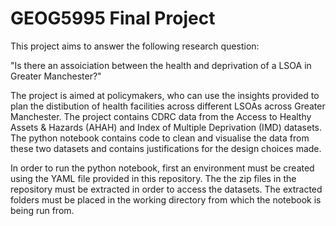 # GEOG5995 Final Project

This project aims to answer the following research question:

"Is there an assoiciation between the health and deprivation of a LSOA in Greater Manchester?"

The project is aimed at policymakers, who can use the insights provided to plan the distibution of health facilities across different LSOAs across Greater Manchester. The project contains CDRC data from the Access to Healthy Assets & Hazards (AHAH) and Index of Multiple Deprivation (IMD) datasets. The python notebook contains code to clean and visualise the data from these two datasets and contains justifications for the design choices made.

In order to run the python notebook, first an environment must be created using the YAML file provided in this repository. The the zip files in the repository must be extracted in order to access the datasets. The extracted folders must be placed in the working directory from which the notebook is being run from.
